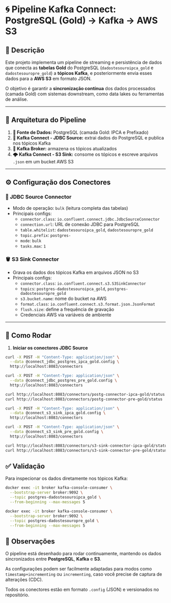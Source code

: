 # 🌀 Pipeline Kafka Connect: PostgreSQL (Gold) → Kafka → AWS S3

## 📘 Descrição

Este projeto implementa um pipeline de streaming e persistência de dados que conecta as **tabelas Gold** do PostgreSQL (`dadostesouroipca_gold` e `dadostesouropre_gold`) a **tópicos Kafka**, e posteriormente envia esses dados para a **AWS S3** em formato JSON.  

O objetivo é garantir a **sincronização contínua** dos dados processados (camada Gold) com sistemas downstream, como data lakes ou ferramentas de análise.

---

## 🧱 Arquitetura do Pipeline

1. **📡 Fonte de Dados:** PostgreSQL (camada Gold: IPCA e Prefixado)
2. **🔄 Kafka Connect - JDBC Source:** extrai dados do PostgreSQL e publica nos tópicos Kafka
3. **🧩 Kafka Broker:** armazena os tópicos atualizados
4. **🌩 Kafka Connect - S3 Sink:** consome os tópicos e escreve arquivos `.json` em um bucket AWS S3

---

## ⚙️ Configuração dos Conectores

### 🔌 JDBC Source Connector

- Modo de operação: `bulk` (leitura completa das tabelas)
- Principais configs:
  - `connector.class`: `io.confluent.connect.jdbc.JdbcSourceConnector`
  - `connection.url`: URL de conexão JDBC para PostgreSQL
  - `table.whitelist`: `dadostesouroipca_gold`, `dadostesouropre_gold`
  - `topic.prefix`: `postgres-`
  - `mode`: `bulk`
  - `tasks.max`: `1`

### 🪣 S3 Sink Connector

- Grava os dados dos tópicos Kafka em arquivos JSON no S3
- Principais configs:
  - `connector.class`: `io.confluent.connect.s3.S3SinkConnector`
  - `topics`: `postgres-dadostesouroipca_gold`, `postgres-dadostesouropre_gold`
  - `s3.bucket.name`: nome do bucket na AWS
  - `format.class`: `io.confluent.connect.s3.format.json.JsonFormat`
  - `flush.size`: define a frequência de gravação
  - Credenciais AWS via variáveis de ambiente

---

## 🚀 Como Rodar

1. **Iniciar os conectores JDBC Source**

```bash
curl -X POST -H "Content-Type: application/json" \
  --data @connect_jdbc_postgres_ipca_gold.config \
  http://localhost:8083/connectors

curl -X POST -H "Content-Type: application/json" \
  --data @connect_jdbc_postgres_pre_gold.config \
  http://localhost:8083/connectors

curl http://localhost:8083/connectors/postg-connector-ipca-gold/status
curl http://localhost:8083/connectors/postg-connector-pre-gold/status

curl -X POST -H "Content-Type: application/json" \
  --data @connect_s3_sink_ipca_gold.config \
  http://localhost:8083/connectors

curl -X POST -H "Content-Type: application/json" \
  --data @connect_s3_sink_pre_gold.config \
  http://localhost:8083/connectors

curl http://localhost:8083/connectors/s3-sink-connector-ipca-gold/status
curl http://localhost:8083/connectors/s3-sink-connector-pre-gold/status
```

## ✅ Validação

Para inspecionar os dados diretamente nos tópicos Kafka:

```bash
docker exec -it broker kafka-console-consumer \
  --bootstrap-server broker:9092 \
  --topic postgres-dadostesouroipca_gold \
  --from-beginning --max-messages 5

docker exec -it broker kafka-console-consumer \
  --bootstrap-server broker:9092 \
  --topic postgres-dadostesouropre_gold \
  --from-beginning --max-messages 5
```

## 📝 Observações

O pipeline está desenhado para rodar continuamente, mantendo os dados sincronizados entre **PostgreSQL**, **Kafka** e **S3**.

As configurações podem ser facilmente adaptadas para modos como `timestamp+incrementing` ou `incrementing`, caso você precise de captura de alterações (CDC).

Todos os conectores estão em formato `.config` (JSON) e versionados no repositório.
